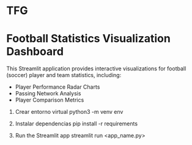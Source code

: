# TFG
# Football Statistics Visualization Dashboard

This Streamlit application provides interactive visualizations for football (soccer) player and team statistics, including:

- Player Performance Radar Charts
- Passing Network Analysis
- Player Comparison Metrics

1. Crear entorno virtual
python3 -m venv env

2. Instalar dependencias
pip install -r requirements

3. Run the Streamlit app
streamlit run <app_name.py>
